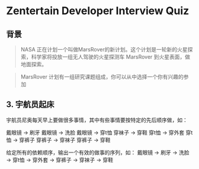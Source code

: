 Zentertain Developer Interview Quiz
===================================

背景
----------

> NASA 正在计划一个叫做MarsRover的新计划。这个计划是一轮新的火星探索，科学家将投放一组无人驾驶的火星探测车 MarsRover 到火星表面，做地面探索。

> MarsRover 计划有一组研究课题组成，你可以从中选择一个你有兴趣的参加

## 3. 宇航员起床

宇航员尼奥每天早上要做很多事情，其中有些事情要按特定的先后顺序做，如：

戴眼镜 -> 刷牙
戴眼镜 -> 洗脸
戴眼镜 -> 穿t恤
穿袜子 -> 穿鞋
穿t恤 -> 穿外套
穿t恤 -> 穿裤子
穿裤子 -> 穿袜子
穿裤子 -> 穿鞋

给定所有的依赖顺序，输出一个有效的做事的序列，如：
戴眼镜 -> 刷牙 -> 洗脸 -> 穿t恤 -> 穿外套 -> 穿裤子 -> 穿袜子 -> 穿鞋